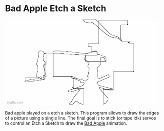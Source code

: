 # Bad Apple Etch a Sketch

<p align="center">
  <img src="demo.gif">
</p>


Bad apple played on a etch a sketch. This program allows to draw the edges of a picture using a single line. The final goal is to stick (or tape idk) servos to control an
Etch a Sketch to draw the [Bad Apple](https://www.youtube.com/watch?v=9lNZ_Rnr7Jc) animation.
